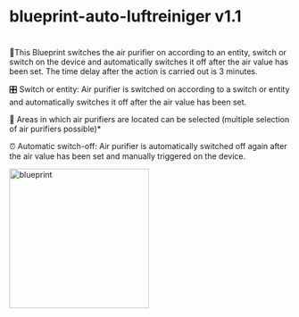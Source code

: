 # blueprint-auto-luftreiniger v1.1
#

:blue_book:This Blueprint switches the air purifier on according to an entity, switch or switch on the device and automatically switches it off after the air value has been set. The time delay after the action is carried out is 3 minutes.

:control_knobs: Switch or entity: Air purifier is switched on according to a switch or entity and automatically switches it off after the air value has been set.

:date: Areas in which air purifiers are located can be selected (multiple selection of air purifiers possible)*

:alarm_clock: Automatic switch-off: Air purifier is automatically switched off again after the air value has been set and manually triggered on the device.

<a href="https://my.home-assistant.io/redirect/blueprint_import/?blueprint_url=https%3A%2F%2Fraw.githubusercontent.com%2Fjayjojayson%2Fblueprint-auto-luftreiniger%2Fmain%2FLuftreiniger-ausschalten-bei-bestimmten-Luftwert.yaml"><img width="250" alt="blueprint" src="https://github.com/user-attachments/assets/fa01530a-1d52-4b2b-b637-1269bd0cd747"></a>

